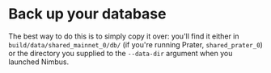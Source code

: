 # Back up your database

The best way to do this is to simply copy it over: you'll find it either in `build/data/shared_mainnet_0/db/` (if you're running Prater, `shared_prater_0`) or the directory you supplied to the `--data-dir` argument when you launched Nimbus.
